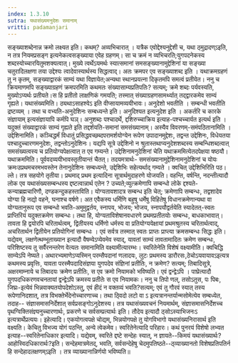 ```yaml
---
index: 1.3.10
sutra: यथासंख्यमनुदेशः समानाम्
vritti: padamanjari
---
```


  सङ्ख्याशब्देनान्न क्रमो लक्ष्यत इति। कथम्? अव्यभिचारात् । यत्रैक एवोद्देश्यनुद्देशी च, यथा ठ्मुद्रादण्ऽइति, न तत्र नियमप्रसङ्ग इत्यनेकत्वसङ्ख्याया  एवेह ग्रहणम्। सा च क्रमं न व्यभिचरति;युगपदनेकस्य शब्दस्योच्चारयितुमशक्यत्वात्। मुख्ये त्वर्थेऽयमर्थः स्यात्समानां समसङ्ख्यानामुद्देशिनां या सङ्ख्या चतुरादिलक्षणा तया उद्देश्यः त्वादेवास्यार्थस्य सिद्धत्वाद्। अतः क्रमपर एव सङ्ख्याशब्द इति । यथाक्रमग्रहणं तु न कृतम्, सङ्ख्याद्वारकं साम्यं यथा विज्ञायेत;अन्यथा स्थानप्रयत्ना दिकृतमपि समत्वं प्रतीयेत। ननु च क्रियमाणमपि सङ्ख्याग्रहणं क्रमपरमिति कथमतः संख्यासाम्यप्रतिपतिः? सत्यम्; क्रमे शब्दः पर्यवस्यति, मुख्योऽप्यर्थः प्रतीयते।स हि प्रतीतो लाक्षणिकं गमयति; तस्मात् संख्याग्रहणसामर्थ्यात् तद्द्वारकमेव साम्यं गृह्यते। यथासंख्यमिति। ठ्यथाऽसाहश्येऽ इति वीप्सायामव्ययीभावः। अनुदेशो भवतीति । सम्बन्धी भवतीति द्रष्टव्यम् । तथा च वभ्यति-अनुदेशिनः सम्बध्यन्ते इति। अनुदिश्यत इत्यनुदेश इति । अकर्तरि च कारके संज्ञायाम् इत्यसंज्ञायापि कर्मपि घञ्। अनुशब्दः पश्चादर्थे, द्दशिरुच्चाक्रिय इत्याह-पश्चच्चार्यत इत्यर्थ इति । यदुक्तं संख्याद्वारकं साम्यं गृह्यते इति तद्दर्शयति-समानां समसंख्यानाम्। अस्यैव विवरणम्-समंपठितानामिति । उद्देशिनामिति। कञ्चिद्धर्मं विधातुं प्रसिद्धवच्छब्दपरामर्शयोग्येन रूपेण उपादानमुद्देशः, तद्वन्त उद्देशिनः, विधेयतया पश्चादुच्चारणमनुदेशः, तद्वन्तोऽनुदेशिनः। यद्यपि सूत्रे उद्देशिनो न श्रुतास्तथाप्यनुदेशशब्दस्य सम्बन्धिशब्दत्वात् समसंख्यत्वस्य च प्रतियोग्यपेक्षत्वात् त एव गम्यन्ते। उद्देशिनामनुदेशिनां चेति यथाक्रममित्येतदपेक्षया षष्ठयौ। यथाक्रममिति। पूर्ववदव्ययीभावस्तृतीयान्तं चैतत्।  तदयमत्रार्थः- समसंख्यानामुद्देशिनामनुदेशिनां च योयः क्रमःउप्रथमचरमभवस्तेन तेनानुदेशिनः सम्बध्यन्ते, उद्देशिभिः सहेत्यर्थाद् गम्यते । क्वचित् उद्देशिभिरिति पठ।ल्ते। तत्र सहयोगे तृतीया। प्रथमाद् प्रथम इत्यादिना सूत्रार्थमुदाहरणे योजयति। वहन्ति, वर्षन्ति, नदन्तीत्यादौ लोक एव यथासंख्यसम्बन्धस्य द्दष्टत्वान्नार्थ एतेन ? उच्यते;व्युत्क्रमेणापि सम्बन्धो लोके द्दश्यते-कन्याब्रह्मचारिणौ, दण्डकन्दुकहस्ताविति। योग्यतावशादत्र सम्बन्ध इति चेत्; क्रमेणापि सम्बन्धः, तद्वशादेव योग्या हि नद्यो वहने, घनाश्च वर्षणे। अत एवैकस्य धर्मिणि बहुषु धर्मेषु विहितेषु विधानक्रमेणान्यथा वा योग्यतानुरूप एव सम्बन्धो भवति-अमुमुद्वर्तय, स्नापय, भोजय; भोजय, स्नापयौद्वर्तयेति स्यादेतत्-स्वतः प्राप्तिरियं यदुक्तक्रमेण सम्बन्धः। तथा हि, योग्यताविशेषानवधारणे प्रथमप्रतीतयोः सम्बन्धः, बाधकाभावात्। तावता हि द्वयोरपि चरितार्थत्वम्, द्वितीयस्य धर्मिणो धर्मस्य वा प्रतियोग्ययेक्षायां प्रथमश्रुतस्य चरितार्थत्वाद्, अचरितार्थन द्वितीयेन प्रतियोगिनां सम्बन्धः । एवं सर्वत्र तस्मात् स्वतः प्राप्तः प्राप्त्या क्रमसम्बन्धः सिद्धः इति। यद्येवम्, लक्षणेत्थम्भूताख्यान इत्यादौ वैषम्येऽप्येवमेव स्याद्, यावतां साम्यं तावतामादितः क्रमेण सम्बन्धः, परिशिष्टस्य तु सर्वैरनन्तरेण वेत्यतः समानामिति वक्ष्यामीत्यारम्भः। स्वरितेनेति विशेषं वक्ष्यामीति। क्वचिद्धि साम्येऽपि नेष्यते। अथारभ्यमाणेऽप्यस्मिन् परम्सैपदानां णलादयः, लुटः प्रथमस्य डारौरसः,ठेचोऽयवायावऽइत्यत्र कथमस्य प्रवृत्तिः, यावता परस्मैपदादिसंज्ञया युगपदेव संज्ञिनां प्रतीतिः, न क्रमेण? सत्यम्; तिबादिसूत्रे, अक्षरमाम्नाये च तिबादयः क्रमेण प्रतीतिः, स एव क्रमो नियामको भविष्यति। एवं द्वन्द्वेऽपि । पाघ्रेत्यादौ युगपदधिकरणवचनतायां द्वन्द्वेऽपि क्रमस्य प्रतीतेः स एव नियामकः। ननु च तिपो णल्, तसोऽतुस, पः पिबः, जिघ्रः-इत्येवं भिन्नवाक्यतयोपदेशोऽस्तु, एवं हीदं न वक्तव्यं भवति?सत्यम्; एवं तु गौरवं स्यात् तस्य रूपेणानिदशात्, तत्र विभक्तेर्भेदेनोच्चारणाच्च। तथा ठ्विदो लटो वा ऽ इत्यत्रानन्तर्यान्मसोमेत्येव सम्बध्येत, तदाह-- संज्ञासमासनिर्देशात् सर्वप्रसङ्गोऽनुदेशस्य। तत्र यथासंख्यवचनं नियमार्थम्, संज्ञासमासनिर्देशच्च पृथग्विक्तिसंज्ञ्यनुच्चारणार्थः, प्रकरणे च सर्वसम्प्रत्यार्थः इति। तौदेय इत्यादौ ठ्सोऽस्याभिजनःऽ इत्यत्रार्थेप्रत्ययः। इहेत्यादि। एकयोगत्वपक्षे चोद्यम्, भिन्नयोगपक्षे तु योगविभागो यथासंख्यनिरासार्थ इति वक्ष्यति। केचितु विभज्य योगं पठन्ति, अन्ये त्वेकमेव। स्वरितेनेत्यादि परिहारः। कथं पुनरयं विशेषो लभ्यत इत्याह--स्वरितेनाधिकार इत्यादि। यद्येवम्, स्वरिते द्दष्टे सन्देहः स्यात्, न ज्ञायते--किमयं यथासंख्यार्थः? आहोस्विदधिकारार्थः?इति। सन्देहमात्रमेतद्, भवति, सर्वसन्देहेषु चेदमुपतिष्ठते--ठ्व्याख्यानतो विशेषप्रतिपतिर्न हि सन्देहादलक्षणम्ऽइति । तत्र व्याख्यानान्निर्णयो भविष्यति॥